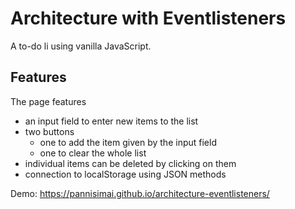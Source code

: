 # Architecture with Eventlisteners

A to-do li using vanilla JavaScript.

## Features

The page features
- an input field to enter new items to the list
- two buttons 
  - one to add the item given by the input field
  - one to clear the whole list
- individual items can be deleted by clicking on them
- connection to localStorage using JSON methods

Demo: https://pannisimai.github.io/architecture-eventlisteners/
